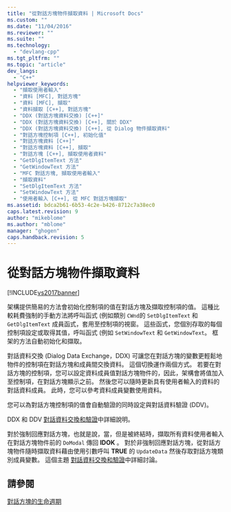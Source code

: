 ```yaml
---
title: "從對話方塊物件擷取資料 | Microsoft Docs"
ms.custom: ""
ms.date: "11/04/2016"
ms.reviewer: ""
ms.suite: ""
ms.technology: 
  - "devlang-cpp"
ms.tgt_pltfrm: ""
ms.topic: "article"
dev_langs: 
  - "C++"
helpviewer_keywords: 
  - "擷取使用者輸入"
  - "資料 [MFC], 對話方塊"
  - "資料 [MFC], 擷取"
  - "資料擷取 [C++], 對話方塊"
  - "DDX (對話方塊資料交換) [C++]"
  - "DDX (對話方塊資料交換) [C++], 關於 DDX"
  - "DDX (對話方塊資料交換) [C++], 從 Dialog 物件擷取資料"
  - "對話方塊控制項 [C++], 初始化值"
  - "對話方塊資料 [C++]"
  - "對話方塊資料 [C++], 擷取"
  - "對話方塊 [C++], 擷取使用者資料"
  - "GetDlgItemText 方法"
  - "GetWindowText 方法"
  - "MFC 對話方塊, 擷取使用者輸入"
  - "擷取資料"
  - "SetDlgItemText 方法"
  - "SetWindowText 方法"
  - "使用者輸入 [C++], 從 MFC 對話方塊擷取"
ms.assetid: bdca2b61-6b53-4c2e-b426-8712c7a38ec0
caps.latest.revision: 9
author: "mikeblome"
ms.author: "mblome"
manager: "ghogen"
caps.handback.revision: 5
---
```

# 從對話方塊物件擷取資料
[!INCLUDE[vs2017banner](../assembler/inline/includes/vs2017banner.md)]

架構提供簡易的方法會初始化控制項的值在對話方塊及擷取控制項的值。  這種比較耗費強制的手動方法將呼叫函式 \(例如類別 `CWnd`的 `SetDlgItemText` 和 `GetDlgItemText` 成員函式，套用至控制項的視窗。  這些函式，您個別存取的每個控制項設定或取得其值，呼叫函式 \(例如 `SetWindowText` 和 `GetWindowText`。  框架的方法自動初始化和擷取。  
  
 對話資料交換 \(Dialog Data Exchange，DDX\) 可讓您在對話方塊的變數更輕鬆地物件的控制項在對話方塊和成員間交換資料。  這個切換運作兩個方式。  若要在對話方塊的控制項，您可以設定資料成員值對話方塊物件的，因此，架構會將值加入至控制項，在對話方塊顯示之前。  然後您可以隨時更新具有使用者輸入的資料的對話資料成員。  此時，您可以參考資料成員變數使用資料。  
  
 您可以為對話方塊控制項的值會自動驗證的同時設定與對話資料驗證 \(DDV\)。  
  
 DDX 和 DDV [對話資料交換和驗證](../mfc/dialog-data-exchange-and-validation.md)中詳細說明。  
  
 對於強制回應對話方塊，也就是說，當，但是被終結時，擷取所有資料使用者輸入在對話方塊物件前的 `DoModal` 傳回 **IDOK** 。  對於非強制回應對話方塊，從對話方塊物件隨時擷取資料藉由使用引數呼叫 **TRUE** 的 `UpdateData` 然後存取對話方塊類別成員變數。  這個主題 [對話資料交換和驗證](../mfc/dialog-data-exchange-and-validation.md)中詳細討論。  
  
## 請參閱  
 [對話方塊的生命週期](../mfc/life-cycle-of-a-dialog-box.md)